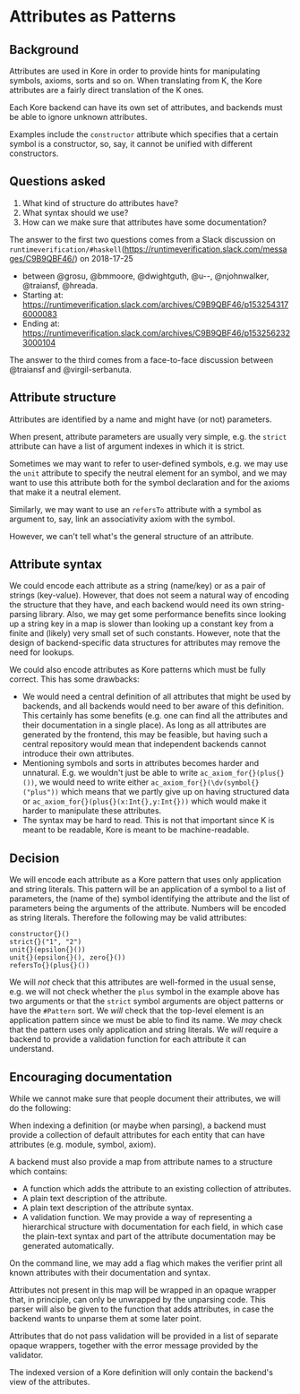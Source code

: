 Attributes as Patterns
======================

Background
----------

Attributes are used in Kore in order to provide hints for manipulating symbols,
axioms, sorts and so on.
When translating from K, the Kore attributes are a
fairly direct translation of the K ones.

Each Kore backend can have its own set of attributes, and backends must be able
to ignore unknown attributes.

Examples include the `constructor` attribute which
specifies that a certain symbol is a constructor, so, say, it
cannot be unified with different constructors.

Questions asked
---------------

1. What kind of structure do attributes have?
1. What syntax should we use?
1. How can we make sure that attributes have some documentation?

The answer to the first two questions comes from a Slack discussion on
`runtimeverification/#haskell`(https://runtimeverification.slack.com/messages/C9B9QBF46/) on 2018-17-25

* between @grosu, @bmmoore, @dwightguth, @u--, @njohnwalker, @traiansf, @hreada.
* Starting at: https://runtimeverification.slack.com/archives/C9B9QBF46/p1532543176000083
* Ending at: https://runtimeverification.slack.com/archives/C9B9QBF46/p1532562323000104

The answer to the third
comes from a face-to-face discussion between @traiansf and @virgil-serbanuta.

Attribute structure
-------------------

Attributes are identified by a name and might have (or not) parameters.

When present, attribute parameters are usually very simple, e.g. the `strict` attribute
can have a list of argument indexes in which it is strict.

Sometimes we may
want to refer to user-defined symbols, e.g. we may use the `unit` attribute
to specify the neutral element for an symbol, and we may want to use this
attribute both for the symbol declaration and for the axioms that
make it a neutral element.

Similarly, we may want to use an `refersTo`
attribute with a symbol as argument to, say,
link an associativity axiom with the symbol.

However, we can't tell what's the general structure of an attribute.

Attribute syntax
----------------

We could encode each attribute as a string (name/key) or as a pair of
strings (key-value).
However, that does not seem a natural way of encoding
the structure that they have, and each backend would need its own
string-parsing library.
Also, we may get some performance benefits since looking up a string key in a
map is slower than looking up a constant key from a finite and (likely)
very small set of such constants. However, note that the design of
backend-specific data structures for attributes may remove the need for
lookups.

We could also encode attributes as Kore patterns which must be fully correct.
This has some drawbacks:
* We would need a central definition of all attributes that might be used by
  backends, and all backends would need to ber aware of this definition.
  This certainly has some benefits (e.g. one can find all the
  attributes and their documentation in a single place).
  As long as all attributes are generated by the frontend,
  this may be feasible, but having such a central repository would mean
  that independent backends cannot introduce their own attributes.
* Mentioning symbols and sorts in attributes becomes harder and unnatural.
  E.g. we wouldn't just be able to write `ac_axiom_for{}(plus{}())`, we would
  need to write either `ac_axiom_for{}(\dv(symbol{}("plus"))` which means that
  we partly give up on having structured data or
  `ac_axiom_for{}(plus{}(x:Int{},y:Int{}))`
  which would make it harder to manipulate these attributes.
* The syntax may be hard to read.
  This is not that important since K is meant to be readable, Kore is meant
  to be machine-readable.

Decision
--------

We will encode each attribute as a Kore pattern that uses only
application and string literals. This pattern will be an application
of a symbol to a list of parameters,
the (name of the) symbol identifying the
attribute and the list of parameters being the arguments of the attribute.
Numbers will be encoded as string literals.
Therefore the following may be valid attributes:
```
constructor{}()
strict{}("1", "2")
unit{}(epsilon{}())
unit{}(epsilon{}(), zero{}())
refersTo{}(plus{}())
```
We will *not* check that this attributes are well-formed in the usual sense,
e.g. we will not check whether the `plus` symbol in the example above has
two arguments or that the `strict` symbol arguments are object patterns or have
the `#Pattern` sort.
We *will* check that the top-level element is an application pattern since we
must be able to find its name.
We *may* check that the pattern uses only application and string literals.
We *will* require a backend to provide a validation function for each attribute
it can understand.

Encouraging documentation
-------------------------

While we cannot make sure that people document their attributes, we will do
the following:

When indexing a definition (or maybe when parsing), a backend must
provide a collection of default attributes for each entity that can have
attributes (e.g. module, symbol, axiom).

A backend must also provide a map from attribute names to a structure which
contains:
* A function which adds the attribute to an existing collection of attributes.
* A plain text description of the attribute.
* A plain text description of the attribute syntax.
* A validation function. We may provide a way of representing a
hierarchical structure with documentation for each field, in which case the
plain-text syntax and part of the attribute documentation may be generated
automatically.

On the command line, we may add a flag which makes the verifier print all known
attributes with their documentation and syntax.

Attributes not present in this map will be wrapped in an opaque wrapper that,
in principle, can only be unwrapped by the unparsing code.
This parser will also be given to the function that adds attributes, in case
the backend wants to unparse them at some later point.

Attributes that do not pass validation will be provided in a list of
separate opaque wrappers, together with the error message provided by the
validator.

The indexed version of a Kore definition will only contain the backend's view of
the attributes.

